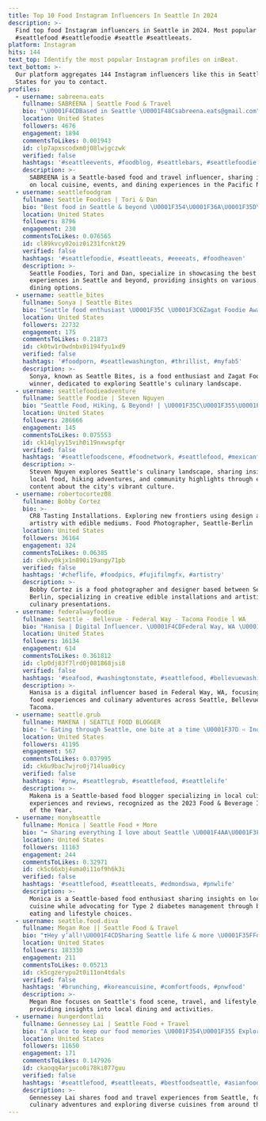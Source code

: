 ```yaml
---
title: Top 10 Food Instagram Influencers In Seattle In 2024
description: >-
  Find top food Instagram influencers in Seattle in 2024. Most popular hashtags:
  #seattlefood #seattlefoodie #seattle #seattleeats.
platform: Instagram
hits: 144
text_top: Identify the most popular Instagram profiles on inBeat.
text_bottom: >-
  Our platform aggregates 144 Instagram influencers like this in Seattle, United
  States for you to contact.
profiles:
  - username: sabreena.eats
    fullname: SABREENA | Seattle Food & Travel
    bio: "\U0001F4CDBased in Seattle \U0001F48Csabreena.eats@gmail.com"
    location: United States
    followers: 4676
    engagement: 1894
    commentsToLikes: 0.001943
    id: clp7apxscodxm0j08lwjgczwk
    verified: false
    hashtags: '#seattleevents, #foodblog, #seattlebars, #seattlefoodie'
    description: >-
      SABREENA is a Seattle-based food and travel influencer, sharing insights
      on local cuisine, events, and dining experiences in the Pacific Northwest.
  - username: seattlefoodgram
    fullname: Seattle Foodies | Tori & Dan
    bio: "Best food in Seattle & beyond \U0001F354\U0001F36A\U0001F35D\U0001F366\U0001F357\U0001F369 \U0001F48C seattlefoodgram@gmail.com #SeattleFood #SeattleFoodie #SeattleEats"
    location: United States
    followers: 8796
    engagement: 230
    commentsToLikes: 0.076565
    id: cl89kvcy02oiz0i231fcnkt29
    verified: false
    hashtags: '#seattlefoodie, #seattleeats, #eeeeats, #foodheaven'
    description: >-
      Seattle Foodies, Tori and Dan, specialize in showcasing the best culinary
      experiences in Seattle and beyond, providing insights on various local
      dining options.
  - username: seattle_bites
    fullname: Sonya | Seattle Bites
    bio: "Seattle food enthusiast \U0001F35C \U0001F3C6Zagat Foodie Award Winner Exploring Seattle one bite at a time! \U0001F48CNew email hello.seattlebites@gmail.com"
    location: United States
    followers: 22732
    engagement: 175
    commentsToLikes: 0.21873
    id: ck0tw1r0wdnbx0i194fyu1xd9
    verified: false
    hashtags: '#foodporn, #seattlewashington, #thrillist, #myfab5'
    description: >-
      Sonya, known as Seattle Bites, is a food enthusiast and Zagat Foodie Award
      winner, dedicated to exploring Seattle's culinary landscape.
  - username: seattlefoodieadventure
    fullname: Seattle Foodie | Steven Nguyen
    bio: "Seattle Food, Hiking, & Beyond! | \U0001F35C\U0001F355\U0001F95F\U0001F97E\U0001F3D4️\U0001F332 \U0001F4FA\U0001F4FB\U0001F4F0 Featured: @beardfoundation @seahawks \U0001F3D9\U0001F4A7Seattleite 25+ Years! \U0001F35C\U0001F363\U0001F95F\U0001F354\U0001F32E\U0001F355\U0001F1FA\U0001F1F8"
    location: United States
    followers: 286666
    engagement: 145
    commentsToLikes: 0.075553
    id: ck14glyy15vih0i19nxwspfqr
    verified: false
    hashtags: '#seattlefoodscene, #foodnetwork, #seattlefood, #mexicanfood'
    description: >-
      Steven Nguyen explores Seattle's culinary landscape, sharing insights on
      local food, hiking adventures, and community highlights through engaging
      content about the city's vibrant culture.
  - username: robertocortez08
    fullname: Bobby Cortez
    bio: >-
      CR8 Tasting Installations. Exploring new frontiers using design and
      artistry with edible mediums. Food Photographer, Seattle-Berlin
    location: United States
    followers: 36164
    engagement: 324
    commentsToLikes: 0.06385
    id: ck0vy0kjx1n890i19angy71pb
    verified: false
    hashtags: '#cheflife, #foodpics, #fujifilmgfx, #artistry'
    description: >-
      Bobby Cortez is a food photographer and designer based between Seattle and
      Berlin, specializing in creative edible installations and artistic
      culinary presentations.
  - username: federalwayfoodie
    fullname: Seattle - Bellevue - Federal Way - Tacoma Foodie l WA
    bio: "Hanisa | Digital Influencer. \U0001F4CDFederal Way, WA \U0001F1FA\U0001F1F8 \U0001F4F8 All pictures/videos are mine. #federalwayfoodie \U0001F4E7 for brand partnership/collaboration"
    location: United States
    followers: 16134
    engagement: 614
    commentsToLikes: 0.361812
    id: clp0dj83f7lrd0j081868jsi8
    verified: false
    hashtags: '#seafood, #washingtonstate, #seattlefood, #bellevuewashington'
    description: >-
      Hanisa is a digital influencer based in Federal Way, WA, focusing on local
      food experiences and culinary adventures across Seattle, Bellevue, and
      Tacoma.
  - username: seattle.grub
    fullname: MAKENA | SEATTLE FOOD BLOGGER
    bio: "➪ Eating through Seattle, one bite at a time \U0001F37D ➪ Inquires: makena.yee@gmail.com \U0001F37D️ 2023 Food & Bev Influencer of the Year"
    location: United States
    followers: 41195
    engagement: 567
    commentsToLikes: 0.037995
    id: ck6u9bac7wjro0j714lua0icy
    verified: false
    hashtags: '#pnw, #seattlegrub, #seattlefood, #seattlelife'
    description: >-
      Makena is a Seattle-based food blogger specializing in local culinary
      experiences and reviews, recognized as the 2023 Food & Beverage Influencer
      of the Year.
  - username: monybseattle
    fullname: Monica | Seattle Food + More
    bio: "➡️ Sharing everything I love about Seattle \U0001F4AA\U0001F3FD Crushing Type 2 diabetes \U0001F4E9 monica@monybseattle.com"
    location: United States
    followers: 11163
    engagement: 244
    commentsToLikes: 0.32971
    id: ck5c66xbj4uma0i11of9h6k3i
    verified: false
    hashtags: '#seattlefood, #seattleeats, #edmondswa, #pnwlife'
    description: >-
      Monica is a Seattle-based food enthusiast sharing insights on local
      cuisine while advocating for Type 2 diabetes management through balanced
      eating and lifestyle choices.
  - username: seattle.food.diva
    fullname: Megan Roe || Seattle Food & Travel
    bio: "❣️Hey y’all!\U0001F4CDSharing Seattle life & more \U0001F35FFood | Travel | Lifestyle | Things to do \U0001F48Cseattlefooddiva@gmail.com for social media management & inquiries"
    location: United States
    followers: 183330
    engagement: 211
    commentsToLikes: 0.05213
    id: ck5cgzerypu2t0i11on4tdals
    verified: false
    hashtags: '#brunching, #koreancuisine, #comfortfoods, #pnwfood'
    description: >-
      Megan Roe focuses on Seattle's food scene, travel, and lifestyle,
      providing insights into local dining and activities.
  - username: hungerdontlai
    fullname: Gennessey Lai | Seattle Food + Travel
    bio: "A place to keep our food memories \U0001F354\U0001F355 Exploring the world, one meal at a time \U0001F35C Peep the Reels for random videos \U0001F440"
    location: United States
    followers: 11650
    engagement: 171
    commentsToLikes: 0.147926
    id: ckaoqq4arjuco0i78ki077guu
    verified: false
    hashtags: '#seattlefood, #seattleeats, #bestfoodseattle, #asianfoodlover'
    description: >-
      Gennessey Lai shares food and travel experiences from Seattle, focusing on
      culinary adventures and exploring diverse cuisines from around the world.
---
```


